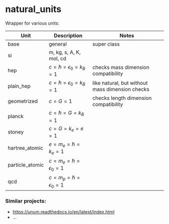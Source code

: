 # natural_units

Wrapper for various units:

| Unit      | Description | Notes | 
| ----------- | ----------- | ------------ | 
| base      | general        | super class | 
| si        | m, kg, s, A, K, mol, cd       |
| hep   | $c=\hbar=\epsilon_0=k_B=1$         | checks mass dimension compatibility | 
| plain_hep       | $c=\hbar=\epsilon_0=k_B=1$         | like natural, but without mass dimension checks |
| geometrized | $c=G=1$ | checks length dimension compatibility |
| planck | $c=\hbar=G=k_B=1$ | |
| stoney | $c=G=k_e=e=1$ | |
| hartree_atomic | $e=m_e=\hbar=k_e=1$ | |
| particle_atomic | $c=m_e=\hbar=\epsilon_0=1$ | |
| qcd | $c = m_p=\hbar=\epsilon_0 = 1$ | |

### Similar projects:
 - https://unum.readthedocs.io/en/latest/index.html
 - ...
